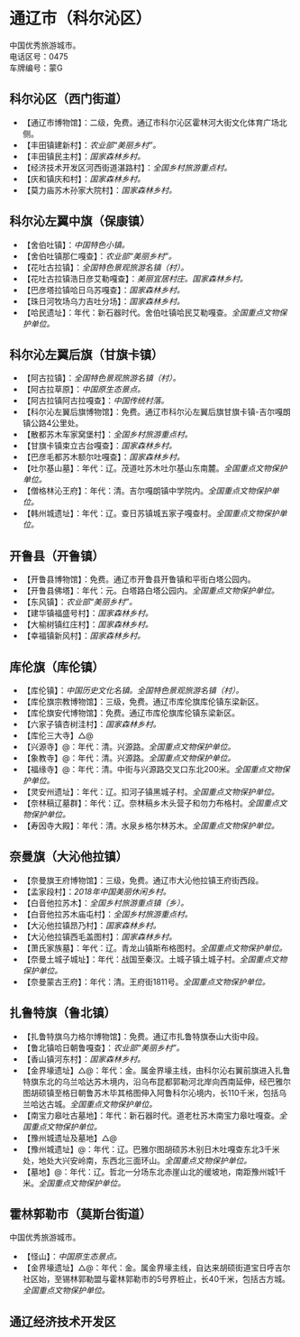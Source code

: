 # 通辽市（科尔沁区）  
中国优秀旅游城市。  
电话区号：0475  
车牌编号：蒙G  

## 科尔沁区（西门街道）  
* 【通辽市博物馆】：二级，免费。通辽市科尔沁区霍林河大街文化体育广场北侧。  
* 【丰田镇建新村】：*农业部“美丽乡村”。*  
* 【丰田镇民主村】：*国家森林乡村。*  
* 【经济技术开发区河西街道湛路村】：*全国乡村旅游重点村。*  
* 【庆和镇庆和村】：*国家森林乡村。*  
* 【莫力庙苏木孙家大院村】：*国家森林乡村。*  

## 科尔沁左翼中旗（保康镇）  
* 【舍伯吐镇】：*中国特色小镇。*  
* 【舍伯吐镇那仁嘎查】：*农业部“美丽乡村”。*  
* 【花吐古拉镇】：*全国特色景观旅游名镇（村）。*  
* 【花吐古拉镇浩日彦艾勒嘎查】：*美丽宜居村庄。国家森林乡村。*  
* 【巴彦塔拉镇哈日乌苏嘎查】：*国家森林乡村。*  
* 【珠日河牧场乌力吉吐分场】：*国家森林乡村。*  
* 【哈民遗址】：年代：新石器时代。舍伯吐镇哈民艾勒嘎查。*全国重点文物保护单位。*  
## 科尔沁左翼后旗（甘旗卡镇）  
* 【阿古拉镇】：*全国特色景观旅游名镇（村）。*  
* 【阿古拉草原】：*中国原生态景点。*  
* 【阿古拉镇阿古拉嘎查】：*中国传统村落。*  
* 【科尔沁左翼后旗博物馆】：免费。通辽市科尔沁左翼后旗甘旗卡镇-吉尔嘎朗镇公路4公里处。  
* 【散都苏木车家窝堡村】：*全国乡村旅游重点村。*  
* 【甘旗卡镇束立古台嘎查】：*国家森林乡村。*  
* 【巴彦毛都苏木额尔吐嘎查】：*国家森林乡村。*  
* 【吐尔基山墓】：年代：辽。茂道吐苏木吐尔基山东南麓。*全国重点文物保护单位。*  
* 【僧格林沁王府】：年代：清。吉尔嘎朗镇中学院内。*全国重点文物保护单位。*  
* 【韩州城遗址】：年代：辽。查日苏镇城五家子嘎查村。*全国重点文物保护单位。*  
## 开鲁县（开鲁镇）  
* 【开鲁县博物馆】：免费。通辽市开鲁县开鲁镇和平街白塔公园内。  
* 【开鲁县佛塔】：年代：元。白塔路白塔公园内。*全国重点文物保护单位。*  
* 【东风镇】：*农业部“美丽乡村”。*  
* 【建华镇福盛号村】：*国家森林乡村。*  
* 【大榆树镇红庄村】：*国家森林乡村。*  
* 【幸福镇新风村】：*国家森林乡村。*  

## 库伦旗（库伦镇）  
* 【库伦镇】：*中国历史文化名镇。全国特色景观旅游名镇（村）。*  
* 【库伦旗宗教博物馆】：三级，免费。通辽市库伦旗库伦镇东梁新区。  
* 【库伦旗安代博物馆】：免费。通辽市库伦旗库伦镇东梁新区。  
* 【六家子镇杏树洼村】：*国家森林乡村。*  
* 【库伦三大寺】△@
* 【兴源寺】@：年代：清。兴源路。*全国重点文物保护单位。*  
* 【象教寺】@：年代：清。兴源路。*全国重点文物保护单位。*  
* 【福缘寺】@：年代：清。中街与兴源路交叉口东北200米。*全国重点文物保护单位。*  
* 【灵安州遗址】：年代：辽。扣河子镇黑城子村。*全国重点文物保护单位。*  
* 【奈林稿辽墓群】：年代：辽。奈林稿乡木头营子和勿力布格村。*全国重点文物保护单位。*  
* 【寿因寺大殿】：年代：清。水泉乡格尔林苏木。*全国重点文物保护单位。*  
## 奈曼旗（大沁他拉镇）  
* 【奈曼旗王府博物馆】：三级，免费。通辽市大沁他拉镇王府街西段。  
* 【孟家段村】：*2018年中国美丽休闲乡村。*  
* 【白音他拉苏木】：*全国乡村旅游重点镇（乡）。*  
* 【白音他拉苏木庙屯村】：*全国乡村旅游重点村。*  
* 【大沁他拉镇昂乃村】：*国家森林乡村。*  
* 【大沁他拉镇西毛盖图村】：*国家森林乡村。*  
* 【萧氏家族墓】：年代：辽。青龙山镇斯布格图村。*全国重点文物保护单位。*  
* 【奈曼土城子城址】：年代：战国至秦汉。土城子镇土城子村。*全国重点文物保护单位。*  
* 【奈曼蒙古王府】：年代：清。王府街1811号。*全国重点文物保护单位。*  

## 扎鲁特旗（鲁北镇）   
* 【扎鲁特旗乌力格尔博物馆】：免费。通辽市扎鲁特旗泰山大街中段。  
* 【鲁北镇哈日朝鲁嘎查】：*农业部“美丽乡村”。*  
* 【香山镇河东村】：*国家森林乡村。*  
* 【金界壕遗址】△@：年代：金。属金界壕主线，由科尔沁右翼前旗进入扎鲁特旗东北的乌兰哈达苏木境内，沿乌布昆都郭勒河北岸向西南延伸，经巴雅尔图胡硕镇至格日朝鲁苏木毕其格图伸入阿鲁科尔沁境内，长110千米，包括乌兰哈达古城。*全国重点文物保护单位。*  
* 【南宝力皋吐古墓地】：年代：新石器时代。道老杜苏木南宝力皋吐嘎查。*全国重点文物保护单位。*    
* 【豫州城遗址及墓地】△@
* 【豫州城遗址】@：年代：辽。巴雅尔图胡硕苏木别日木吐嘎查东北3千米处，地处大兴安岭南，东西北三面环山。*全国重点文物保护单位。*    
* 【墓地】@：年代：辽。哲北一分场东北赤崖山北的缓坡地，南距豫州城1千米。*全国重点文物保护单位。*    

## 霍林郭勒市（莫斯台街道）  
中国优秀旅游城市。  
* 【怪山】：*中国原生态景点。*  
* 【金界壕遗址】△@：年代：金。属金界壕主线，自达来胡硕街道宝日呼吉尔社区始，至锡林郭勒盟与霍林郭勒市的5号界桩止，长40千米，包括古方城。*全国重点文物保护单位。*      

## 通辽经济技术开发区 